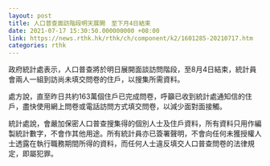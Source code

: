 ```yaml
---
layout: post
title: 人口普查面訪階段明天展開　至下月4日結束
date: 2021-07-17 15:30:50.000000000 +08:00
link: https://news.rthk.hk/rthk/ch/component/k2/1601285-20210717.htm
categories: rthk
---
```


政府統計處表示，人口普查將於明日展開面談訪問階段，至8月4日結束，統計員會兩人一組到訪尚未填交問卷的住戶，以搜集所需資料。

處方說，直至昨日共約163萬個住戶已完成問卷，呼籲已收到統計處通知信的住戶，盡快使用網上問卷或電話訪問方式填交問卷，以減少面對面接觸。

統計處說，會嚴加保密人口普查搜集得的個別人士及住戶資料，所有資料只用作編製統計數字，不會作其他用途。所有統計員亦已簽署聲明，不會向任何未獲授權人士透露在執行職務期間所得的資料，而任何人士違反填交人口普查問卷的法律規定，即屬犯罪。
